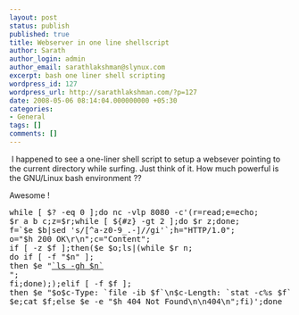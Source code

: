 ```yaml
---
layout: post
status: publish
published: true
title: Webserver in one line shellscript
author: Sarath
author_login: admin
author_email: sarathlakshman@slynux.com
excerpt: bash one liner shell scripting
wordpress_id: 127
wordpress_url: http://sarathlakshman.com/?p=127
date: 2008-05-06 08:14:04.000000000 +05:30
categories:
- General
tags: []
comments: []
---
```

<img src="http://img385.imageshack.us/img385/9187/gnometerminalan7.jpg" alt="" />
I happened to see a one-liner shell script to setup a websever pointing to the current directory while surfing. Just think of it. How much powerful is the GNU/Linux bash environment ??

Awesome !

<div id="coding">
<pre>while [ $? -eq 0 ];do nc -vlp 8080 -c'(r=read;e=echo;
$r a b c;z=$r;while [ ${#z} -gt 2 ];do $r z;done;
f=`$e $b|sed 's/[^a-z0-9_.-]//gi'`;h="HTTP/1.0";
o="$h 200 OK\r\n";c="Content";
if [ -z $f ];then($e $o;ls|(while $r n;
do if [ -f "$n" ]; 
then $e "<a href=\"/$n\">`ls -gh $n`</a><br />";
fi;done););elif [ -f $f ];
then $e "$o$c-Type: `file -ib $f`\n$c-Length: `stat -c%s $f`";
$e;cat $f;else $e -e "$h 404 Not Found\n\n404\n";fi)';done
</pre>
</div>
